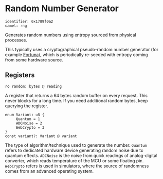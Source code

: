 # Random Number Generator

    identifier: 0x1789f0a2
    camel: rng

Generates random numbers using entropy sourced from physical processes.

This typically uses a cryptographical pseudo-random number generator (for example [Fortuna](https://en.wikipedia.org/wiki/Fortuna_(PRNG))),
which is periodically re-seeded with entropy coming from some hardware source.

## Registers

    ro random: bytes @ reading

A register that returns a 64 bytes random buffer on every request.
This never blocks for a long time. If you need additional random bytes, keep querying the register.

    enum Variant: u8 {
         Quantum = 1
         ADCNoise = 2
         WebCrypto = 3
    }
    const variant?: Variant @ variant

The type of algorithm/technique used to generate the number.
`Quantum` refers to dedicated hardware device generating random noise due to quantum effects.
`ADCNoise` is the noise from quick readings of analog-digital converter, which reads temperature of the MCU or some floating pin.
`WebCrypto` refers is used in simulators, where the source of randomness comes from an advanced operating system.
